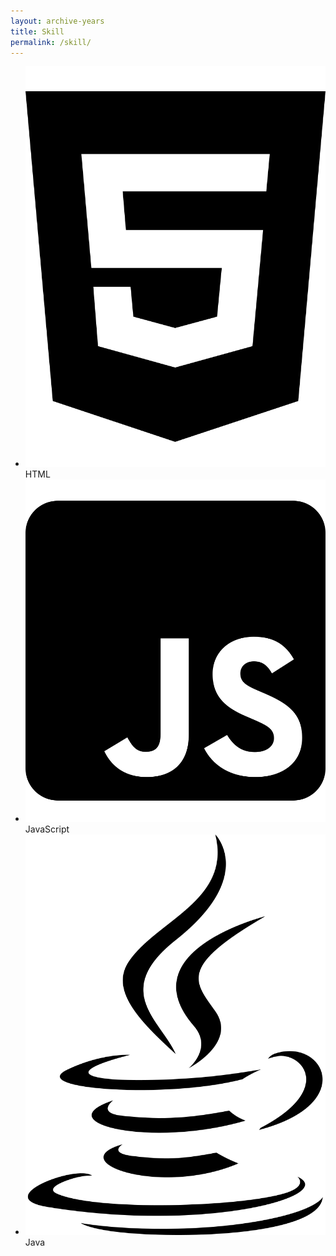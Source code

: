 ```yaml
---
layout: archive-years
title: Skill
permalink: /skill/
---
```


- ![HTML](html5.svg) HTML 
- ![JavaScript](square-js.svg) JavaScript 
- ![Java](java.svg) Java 

